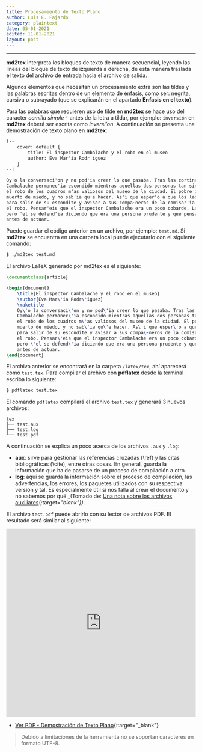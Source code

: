 ```yaml
---
title: Procesamiento de Texto Plano
author: Luis E. Fajardo
category: plaintext
date: 05-01-2021
edited: 11-01-2021
layout: post
---
```

***
**md2tex** interpreta los bloques de texto de manera secuencial, leyendo las líneas
del bloque de texto de izquierda a derecha, de esta manera traslada el texto del archivo de
entrada hacia el archivo de salida.

Algunos elementos que necesitan un procesamiento extra son las tildes y las palabras escritas
dentro de un elemento de énfasis, como ser: negrita, cursiva o subrayado (que se explicarán en 
el apartado **Enfasis en el texto**).

Para las palabras que requieren uso de tilde en **md2tex** se hace uso del caracter _comilla simple_ `'`
antes de la letra a tildar, por ejemplo: `inversión` en **md2tex** deberá ser escrita como _inversi'on_.
A continuación se presenta una demostración de texto plano en **md2tex**:

```md
!--
    cover: default {
        title: El inspector Cambalache y el robo en el museo
        author: Eva Mar'ia Rodr'iguez
    }
--!

Oy'o la conversaci'on y no pod'ia creer lo que pasaba. Tras las cortinas, el inspector 
Cambalache permanec'ia escondido mientras aquellas dos personas tan siniestras planeaban 
el robo de los cuadros m'as valiosos del museo de la ciudad. El pobre inspector estaba 
muerto de miedo, y no sab'ia qu'e hacer. As'i que esper'o a que los ladrones se marcharan 
para salir de su escondite y avisar a sus compa~neros de la comisar'ia para que evitaran 
el robo. Pensar'eis que el inspector Cambalache era un poco cobarde. La verdad es que s'i, 
pero 'el se defend'ia diciendo que era una persona prudente y que pensaba bien las cosas 
antes de actuar.
```
Puede guardar el código anterior en un archivo, por ejemplo: `test.md`.
Si **md2tex** se encuentra en una carpeta local puede ejecutarlo con el siguiente comando:
```bash
$ ./md2tex test.md
```
El archivo LaTeX generado por md2tex es el siguiente:

```latex
\documentclass{article}

\begin{document}
	\title{El inspector Cambalache y el robo en el museo}
	\author{Eva Mar\'ia Rodr\'iguez}
	\maketitle
	Oy\'o la conversaci\'on y no pod\'ia creer lo que pasaba. Tras las cortinas, el inspector 
	Cambalache permanec\'ia escondido mientras aquellas dos personas tan siniestras planeaban 
	el robo de los cuadros m\'as valiosos del museo de la ciudad. El pobre inspector estaba 
	muerto de miedo, y no sab\'ia qu\'e hacer. As\'i que esper\'o a que los ladrones se marcharan 
	para salir de su escondite y avisar a sus compa\~neros de la comisar\'ia para que evitaran 
	el robo. Pensar\'eis que el inspector Cambalache era un poco cobarde. La verdad es que s\'i, 
	pero \'el se defend\'ia diciendo que era una persona prudente y que pensaba bien las cosas 
	antes de actuar.
\end{document}
```

El archivo anterior se encontrará en la carpeta `/latex/tex`, ahí aparecerá como `test.tex`.
Para compilar el archivo con **pdflatex** desde la terminal escriba lo siguiente:

```bash
$ pdflatex test.tex
```

El comando `pdflatex` compilará el archivo `test.tex` y generará 3 nuevos archivos:

```
tex
├── test.aux
├── test.log
└── test.pdf
```

A continuación se explica un poco acerca de los archivos `.aux` y `.log`:

- **aux**: sirve para gestionar las referencias cruzadas (\ref) y las citas bibliográficas (\cite), entre 
otras cosas. En general, guarda la información que ha de pasarse de un proceso de compilación a otro.
- **log**: aquí se guarda la información sobre el proceso de compilación, las advertencias, los errores, 
los paquetes utilizados con su respectiva versión y tal. Es especialmente útil si nos falla al crear el 
documento y no sabemos por qué _(Tomado de: [Una nota sobre los archivos auxiliares][1]{:target="_blank"})_.


El archivo `test.pdf` puede abrirlo con su lector de archivos PDF. El resultado será similar al
siguiente:

<iframe src="https://docs.google.com/gview?url={{site.url}}{{site.baseurl}}/assets/pdf/plain_text_demo.pdf&embedded=true" style="width:100%; height:500px;" frameborder="0"></iframe>

- [Ver PDF - Demostración de Texto Plano][2]{:target="_blank"}

> Debido a limitaciones de la herramienta no se soportan caracteres en formato UTF-8.


[1]: https://ondiz.github.io/cursoLatex/Contenido/Ap1.Auxiliares.html
[2]: ../assets/pdf/plain_text_demo.pdf
